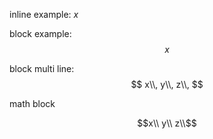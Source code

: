 inline example: $x$

block example:
$$
x
$$

block multi line:
$$
x\\,
y\\,
z\\,
$$

math block
```math
x\\
y\\
z\\
```
